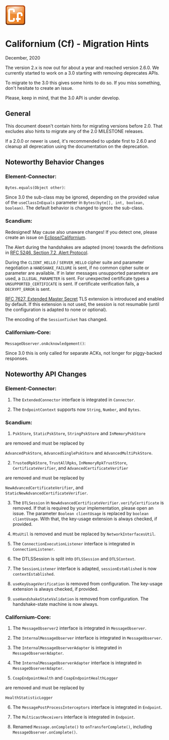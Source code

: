 ![Californium logo](cf_64.png)

# Californium (Cf) - Migration Hints

December, 2020

The version 2.x is now out for about a year and reached version 2.6.0.
We currently started to work on a 3.0 starting with removing deprecates APIs.

To migrate to the 3.0 this gives some hints to do so. If you miss something, don't hesitate to create an issue.

Please, keep in mind, that the 3.0 API is under develop.

## General

This document doesn't contain hints for migrating versions before 2.0. That excludes also hints to migrate any of the 2.0 MILESTONE releases.

If a 2.0.0 or newer is used, it's recommended to update first to 2.6.0 and cleanup all deprecation using the documentation on the deprecation.

## Noteworthy Behavior Changes

### Element-Connector:

`Bytes.equals(Object other)`:

Since 3.0 the sub-class may be ignored, depending on the provided value of the `useClassInEquals` parameter in `Bytes(byte[], int, boolean, boolean)`. The default behavior is changed to ignore the sub-class.

### Scandium:

Redesigned! May cause also unaware changes! If you detect one, please create an issue on 
[Eclipse/Californium](https://github.com/eclipse/californium/issues).

The Alert during the handshakes are adapted (more) towards the definitions in 
[RFC 5246, Section 7.2, Alert Protocol](https://tools.ietf.org/html/rfc5246#section-7.2).

During the `CLIENT_HELLO` / `SERVER_HELLO` cipher suite and parameter negotiation a
`HANDSHAKE_FAILURE` is sent, if no common cipher suite or parameter are available.
If in later messages unsupported parameters are used, a `ILLEGAL_PARAMETER` is sent.
For unexpected certificate types a `UNSUPPORTED_CERTIFICATE` is sent.
If certificate verification fails, a `DECRYPT_ERROR` is sent.

[RFC 7627, Extended Master Secret](https://tools.ietf.org/html/rfc7627) TLS extension is introduced and enabled by default. If this extension is not used, the session is not resumable (until the configuration is adapted to none or optional).

The encoding of the `SessionTicket` has changed.

### Californium-Core:

`MessageObserver.onAcknowledgement()`:

Since 3.0 this is only called for separate ACKs, not longer for piggy-backed responses.

## Noteworthy API Changes

### Element-Connector:

1) The `ExtendedConnector` interface is integrated in `Connector`.

2) The `EndpointContext` supports now `String`, `Number`, and `Bytes`.

### Scandium:

1) `PskStore`, `StaticPskStore`, `StringPskStore` and `InMemoryPskStore`

are removed and must be replaced by

`AdvancedPskStore`, `AdvancedSinglePskStore` and `AdvancedMultiPskStore`.

2) `TrustedRpkStore`, `TrustAllRpks`, `InMemoryRpkTrustStore`, `CertificateVerifier`, and `AdvancedCertificateVerifier`

are removed and must be replaced by

`NewAdvancedCertificateVerifier`, and `StaticNewAdvancedCertificateVerifier`.

3) The `DTLSession` in `NewAdvancedCertificateVerifier.verifyCertificate` is removed. If that is required by your implementation, please open an issue. The parameter `Boolean clientUsage` is replaced by `boolean clientUsage`. With that, the key-usage extension is always checked, if provided.

4) `MtuUtil` is removed and must be replaced by `NetworkInterfacesUtil`.

5) The `ConnectionExecutionListener` interface is integrated in `ConnectionListener`.

6) The DTLSSession is split into `DTLSSession` and `DTLSContext`.

7) The `SessionListener` interface is adapted, `sessionEstablished` is now `contextEstablished`.

8) `useKeyUsageVerification` is removed from configuration. The key-usage extension is always checked, if provided.

9) `useHandshakeStateValidation` is removed from configuration. The handshake-state machine is now always.

### Californium-Core:

1) The `MessageObserver2` interface is integrated in `MessageObserver`.

2) The `InternalMessageObserver` interface is integrated in `MessageObserver`.

3) The `InternalMessageObserverAdapter` is integrated in `MessageObserverAdapter`.

4) The `InternalMessageObserverAdapter` interface is integrated in `MessageObserverAdapter`.

5) `CoapEndpointHealth` and `CoapEndpointHealthLogger`

are removed and must be replaced by

`HealthStatisticLogger`

6) The `MessagePostProcessInterceptors` interface is integrated in `Endpoint`.

7) The `MulticastReceivers` interface is integrated in `Endpoint`.

8) Renamed `Message.onComplete()` to `onTransferComplete()`, including `MessageObserver.onComplete()`.
